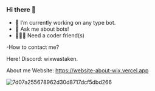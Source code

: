 ### Hi there 👋

- 🔭 I’m currently working on any type bot.
- 🚀 Ask me about bots!
- 🙋🏼‍♂️ Need a coder friend(s)

-How to contact me? 

Here!
Discord: wixwastaken.

About me Website: https://website-about-wix.vercel.app

![7d07a255678962d30d8717dcf5dbd266](https://github.com/RextyIsAlive/RexTyIsAlive/assets/105592273/8a6d2ec4-ac03-41d5-9a5b-05d9ca2fd9e5)
